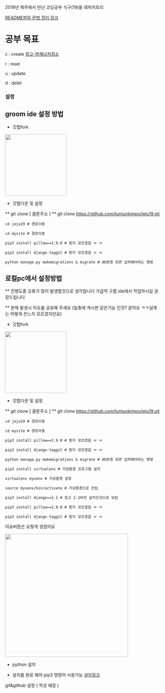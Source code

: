 2019년 제주에서 만난 코딩공부 식구(19)들 레파지토리

[README파일 문법 정리 링크](https://teragoon.wordpress.com/2012/04/04/github%EC%97%90%EC%84%9C-readmemd-%EC%9E%91%EC%84%B1%ED%95%98%EA%B8%B0markdown-%EB%AC%B8%EB%B2%95/)


# 공부 목표

c : create [참고-범재님저장소](https://github.com/beomjae/djangocafelist)

r : read

u : update

d : delet


### 설정

## groom ide 설정 방법

+ 깃헙fork

<img width="200" src="https://user-images.githubusercontent.com/12974446/51506545-246e9080-1e30-11e9-8fb0-84912434e068.png">

+ 깃헙다운 및 설정

** git clone [ 클론주소 ]
** git clone https://github.com/tuntunkimpo/jeju19.git

    cd jeju19 # 경로이동
    
    cd mysite # 경로이동
    
    pip3 install pillow==2.9.0 # 뭔지 모르겠음 ㅠ ㅠ 
    
    pip3 install django-taggit # 뭔지 모르겠음 ㅠ ㅠ 
    
    python manage.py makemigrations & migrate # db변경 되면 입력해야하는 명령
    











## 로컬pc에서 설정방법
** 진행도중 오류가 많이 발생할것으로 생각됩니다 가급적 구름 ide에서 작업하시길 권장드립니다

** 문제 발생시 이슈를 공유해 주세요 (일종에 게시판 같은기능 인것? 같아요 ㅋㅋ실제는 어떻게 쓴느지 모르겠지만요)


+ 깃헙fork

<img width="200" src="https://user-images.githubusercontent.com/12974446/51506545-246e9080-1e30-11e9-8fb0-84912434e068.png">

+ 깃헙다운 및 설정

** git clone [ 클론주소 ]
** git clone https://github.com/tuntunkimpo/jeju19.git

    cd jeju19 # 경로이동
    
    cd mysite # 경로이동
    
    pip3 install pillow==2.9.0 # 뭔지 모르겠음 ㅠ ㅠ 
    
    pip3 install django-taggit # 뭔지 모르겠음 ㅠ ㅠ 
    
    python manage.py makemigrations & migrate # db변경 되면 입력해야하는 명령

    pip3 install virtualenv # 가상환경 프로그램 설치
    
    virtualenv myvenv # 가상환경 설정
    
    source myvenv/bin/activate # 가상환경으로 진입
    
    pip3 install django==2.1 # 장고 2.1버전 설치인것으로 보임
    
    pip3 install pillow==2.9.0 # 뭔지 모르겠음 ㅠ ㅠ 
    
    pip3 install django-taggit # 뭔지 모르겠음 ㅠ ㅠ    

이슈버튼은 요렇게 생겼어요 

<img width="400" src="https://user-images.githubusercontent.com/12974446/51507363-ec694c80-1e33-11e9-8711-1c3de1fa4a54.png">

+ python 설치
* 설치를 완료 해야 pip3 명령어 사용가능
[설치링크](https://www.python.org/downloads/)

git&github 설정 ( 작성 예정 )

